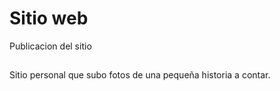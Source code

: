 # Sitio web
Publicacion del sitio
##
Sitio personal que subo fotos de una pequeña historia a contar.
